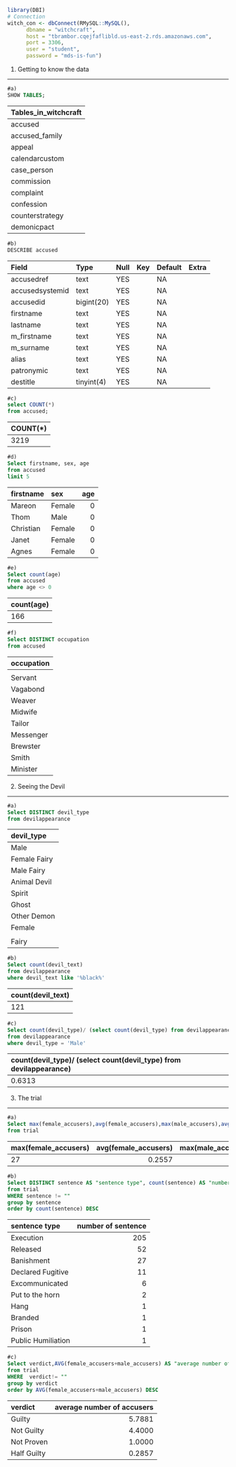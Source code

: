 ``` r
library(DBI)
# Connection
witch_con <- dbConnect(RMySQL::MySQL(),
      dbname = "witchcraft",
      host = "tbrambor.cqejfaflibld.us-east-2.rds.amazonaws.com",
      port = 3306,
      user = "student",
      password = "mds-is-fun")
```

1. Getting to know the data
---------------------------

``` sql
#a) 
SHOW TABLES;
```

| Tables\_in\_witchcraft |
|:-----------------------|
| accused                |
| accused\_family        |
| appeal                 |
| calendarcustom         |
| case\_person           |
| commission             |
| complaint              |
| confession             |
| counterstrategy        |
| demonicpact            |

``` sql
#b) 
DESCRIBE accused
```

| Field           | Type       | Null | Key | Default | Extra |
|:----------------|:-----------|:-----|:----|:--------|:------|
| accusedref      | text       | YES  |     | NA      |       |
| accusedsystemid | text       | YES  |     | NA      |       |
| accusedid       | bigint(20) | YES  |     | NA      |       |
| firstname       | text       | YES  |     | NA      |       |
| lastname        | text       | YES  |     | NA      |       |
| m\_firstname    | text       | YES  |     | NA      |       |
| m\_surname      | text       | YES  |     | NA      |       |
| alias           | text       | YES  |     | NA      |       |
| patronymic      | text       | YES  |     | NA      |       |
| destitle        | tinyint(4) | YES  |     | NA      |       |

``` sql
#c)
select COUNT(*)
from accused;
```

| COUNT(\*) |
|:----------|
| 3219      |

``` sql
#d) 
Select firstname, sex, age
from accused
limit 5
```

| firstname | sex    |  age|
|:----------|:-------|----:|
| Mareon    | Female |    0|
| Thom      | Male   |    0|
| Christian | Female |    0|
| Janet     | Female |    0|
| Agnes     | Female |    0|

``` sql
#e) 
Select count(age)
from accused
where age <> 0
```

| count(age) |
|:-----------|
| 166        |

``` sql
#f) 
Select DISTINCT occupation
from accused
```

| occupation |
|:-----------|
|            |
| Servant    |
| Vagabond   |
| Weaver     |
| Midwife    |
| Tailor     |
| Messenger  |
| Brewster   |
| Smith      |
| Minister   |

2. Seeing the Devil
-------------------

``` sql
#a) 
Select DISTINCT devil_type
from devilappearance
```

| devil\_type  |
|:-------------|
| Male         |
| Female Fairy |
| Male Fairy   |
| Animal Devil |
| Spirit       |
| Ghost        |
| Other Demon  |
| Female       |
|              |
| Fairy        |

``` sql
#b) 
Select count(devil_text)
from devilappearance
where devil_text like '%black%'
```

| count(devil\_text) |
|:-------------------|
| 121                |

``` sql
#c) 
Select count(devil_type)/ (select count(devil_type) from devilappearance)
from devilappearance
where devil_type = 'Male'
```

| count(devil\_type)/ (select count(devil\_type) from devilappearance) |
|:---------------------------------------------------------------------|
| 0.6313                                                               |

3. The trial
------------

``` sql
#a) 
Select max(female_accusers),avg(female_accusers),max(male_accusers),avg(male_accusers)
from trial
```

| max(female\_accusers) |  avg(female\_accusers)|  max(male\_accusers)|  avg(male\_accusers)|
|:----------------------|----------------------:|--------------------:|--------------------:|
| 27                    |                 0.2557|                   48|               0.4179|

``` sql
#b) 
Select DISTINCT sentence AS "sentence type", count(sentence) AS "number of sentence"
from trial
WHERE sentence != ""
group by sentence
order by count(sentence) DESC
```

| sentence type      |  number of sentence|
|:-------------------|-------------------:|
| Execution          |                 205|
| Released           |                  52|
| Banishment         |                  27|
| Declared Fugitive  |                  11|
| Excommunicated     |                   6|
| Put to the horn    |                   2|
| Hang               |                   1|
| Branded            |                   1|
| Prison             |                   1|
| Public Humiliation |                   1|

``` sql
#c)
Select verdict,AVG(female_accusers+male_accusers) AS "average number of accusers"
from trial
WHERE  verdict!= ""
group by verdict
order by AVG(female_accusers+male_accusers) DESC
```

| verdict     |  average number of accusers|
|:------------|---------------------------:|
| Guilty      |                      5.7881|
| Not Guilty  |                      4.4000|
| Not Proven  |                      1.0000|
| Half Guilty |                      0.2857|
